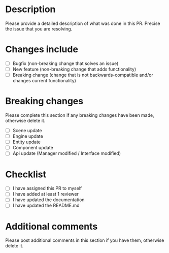 # Description

Please provide a detailed description of what was done in this PR.
Precise the issue that you are resolving.

# Changes include

- [ ] Bugfix (non-breaking change that solves an issue)
- [ ] New feature (non-breaking change that adds functionality)
- [ ] Breaking change (change that is not backwards-compatible and/or changes current functionality)

# Breaking changes

Please complete this section if any breaking changes have been made, otherwise delete it.
- [ ] Scene update
- [ ] Engine update
- [ ] Entity update
- [ ] Component update
- [ ] Api update (Manager modified / Interface modified)

# Checklist

- [ ] I have assigned this PR to myself
- [ ] I have added at least 1 reviewer
- [ ] I have updated the documentation
- [ ] I have updated the README.md

# Additional comments

Please post additional comments in this section if you have them, otherwise delete it.
